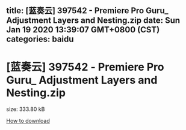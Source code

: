 
title: [蓝奏云]   397542 - Premiere Pro Guru_ Adjustment Layers and Nesting.zip
date: Sun Jan 19 2020 13:39:07 GMT+0800 (CST)    
categories: baidu
---

# [蓝奏云]   397542 - Premiere Pro Guru_ Adjustment Layers and Nesting.zip
size: 333.80 kB
 
 

[How to download](https://bpcam.bemobtrk.com/go/2ceec3aa-1ca2-46d6-b9ff-aaa5c184517c?jno=4864)